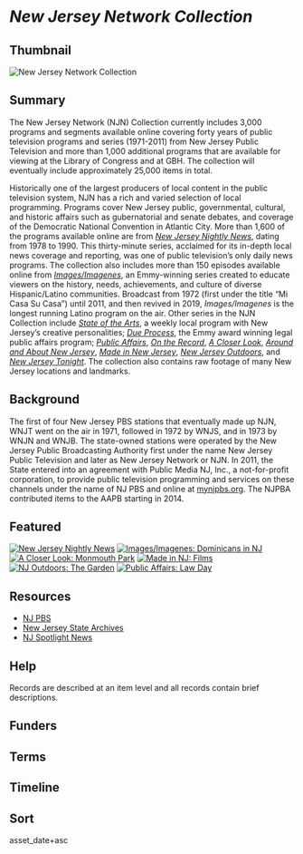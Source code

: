 # <em>New Jersey Network Collection</em>

## Thumbnail

![New Jersey Network Collection](https://s3.amazonaws.com/americanarchive.org/special-collections/NJN_specialcollection_logocollage.png "New Jersey Network Collection")

## Summary

The New Jersey Network (NJN) Collection currently includes 3,000 programs and segments available online covering forty years of public television programs and series (1971-2011) from New Jersey Public Television and more than 1,000 additional programs that are available for viewing at the Library of Congress and at GBH. The collection will eventually include approximately 25,000 items in total. 

Historically one of the largest producers of local content in the public television system, NJN has a rich and varied selection of local programming. Programs cover New Jersey public, governmental, cultural, and historic affairs such as gubernatorial and senate debates, and coverage of the Democratic National Convention in Atlantic City. More than 1,600 of the programs available online are from [*New Jersey Nightly News*](https://americanarchive.org/catalog?f%5Baccess_types%5D%5B%5D=online&f%5Bseries_titles%5D%5B%5D=New+Jersey+Nightly+News&sort=asset_date+asc), dating from 1978 to 1990. This thirty-minute series, acclaimed for its in-depth local news coverage and reporting, was one of public television’s only daily news programs. The collection also includes more than 150 episodes available online from [*Images/Imagenes*](https://americanarchive.org/catalog?f%5Baccess_types%5D%5B%5D=online&f%5Bseries_titles%5D%5B%5D=Images%2FImagenes&sort=asset_date+asc), an Emmy-winning series created to educate viewers on the history, needs, achievements, and culture of diverse Hispanic/Latino communities. Broadcast from 1972 (first under the title “Mi Casa Su Casa”) until 2011, and then revived in 2019, *Images/Imagenes* is the longest running Latino program on the air. Other series in the NJN Collection include [*State of the Arts*](https://americanarchive.org/catalog?f%5Bseries_titles%5D%5B%5D=State+of+the+Arts&f[access_types][]=digitized), a weekly local program with New Jersey’s creative personalities; [*Due Process*](https://americanarchive.org/catalog?f%5Baccess_types%5D%5B%5D=digitized&f%5Bseries_titles%5D%5B%5D=Due+Process&sort=asset_date+asc), the Emmy award winning legal public affairs program; [*Public Affairs*](https://americanarchive.org/catalog?f%5Bcontributing_organizations%5D%5B%5D=New+Jersey+Network+%28NJ%29&q=%22Public+Affairs%22&utf8=%E2%9C%93&f[access_types][]=online), [*On the Record*](https://americanarchive.org/catalog?f%5Bseries_titles%5D%5B%5D=On+the+Record&f[access_types][]=online), [*A Closer Look*](https://americanarchive.org/catalog?f%5Bcontributing_organizations%5D%5B%5D=New+Jersey+Network+%28NJ%29&q=%22A+Closer+Look%22&utf8=%E2%9C%93&f[access_types][]=online), [*Around and About New Jersey*](https://americanarchive.org/catalog?utf8=%E2%9C%93&f%5Bcontributing_organizations%5D%5B%5D=New+Jersey+Network+%28NJ%29&f%5Baccess_types%5D%5B%5D=digitized&q=%22Around+and+About%22), [*Made in New Jersey*](https://americanarchive.org/catalog?f%5Bcontributing_organizations%5D%5B%5D=New+Jersey+Network+%28NJ%29&q=%22Made+in+New+Jersey%22&utf8=%E2%9C%93&f[access_types][]=online), [*New Jersey Outdoors*](https://americanarchive.org/catalog?f%5Bseries_titles%5D%5B%5D=New+Jersey+Outdoors&f[access_types][]=digitized), and [*New Jersey Tonight*](https://americanarchive.org/catalog?f%5Baccess_types%5D%5B%5D=digitized&f%5Bseries_titles%5D%5B%5D=New+Jersey+Tonight&sort=asset_date+asc). The collection also contains raw footage of many New Jersey locations and landmarks.

## Background

The first of four New Jersey PBS stations that eventually made up NJN, WNJT went on the air in 1971, followed in 1972 by WNJS, and in 1973 by WNJN and WNJB. The state-owned stations were operated by the New Jersey Public Broadcasting Authority first under the name New Jersey Public Television and later as New Jersey Network or NJN. In 2011, the State entered into an agreement with Public Media NJ, Inc., a not-for-profit corporation, to provide public television programming and services on these channels under the name of NJ PBS and online at [mynjpbs.org](https://www.njtvonline.org/). The NJPBA contributed items to the AAPB starting in 2014.

## Featured

[![New Jersey Nightly News](https://s3.amazonaws.com/americanarchive.org/special-collections/cpb-aacip-259-j09w3h1x.jpg)](/catalog/cpb-aacip-259-j09w3h1x)
[![Images/Imagenes: Dominicans in NJ](https://s3.amazonaws.com/americanarchive.org/special-collections/cpb-aacip-259-mp4vmq87.jpg)](/catalog/cpb-aacip-259-mp4vmq87)
[![A Closer Look: Monmouth Park](https://s3.amazonaws.com/americanarchive.org/special-collections/cpb-aacip-259-wh2dck9c.jpg)](/catalog/cpb-aacip_259-wh2dck9c)
[![Made in NJ: Films](https://s3.amazonaws.com/americanarchive.org/special-collections/cpb-aacip-259-mk657n85.jpg)](/catalog/cpb-aacip_259-mk657n85)
[![NJ Outdoors: The Garden](https://s3.amazonaws.com/americanarchive.org/special-collections/cpb-aacip-259-5m628654.jpg)](/catalog/cpb-aacip-259-5m628654)
[![Public Affairs: Law Day](https://s3.amazonaws.com/americanarchive.org/special-collections/cpb-aacip-259-fn10s08r.jpg)](/catalog/cpb-aacip-259-fn10s08r)

## Resources

- [NJ PBS](https://www.njtvonline.org/)
- [New Jersey State Archives](https://www.nj.gov/state/archives/index.html)
- [NJ Spotlight News](https://www.pbs.org/show/nj-spotlight-news/)

## Help

Records are described at an item level and all records contain brief descriptions.

## Funders

## Terms

## Timeline

## Sort

asset_date+asc
